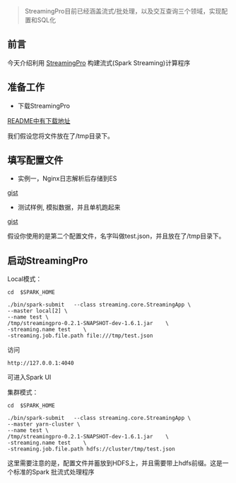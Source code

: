 > StreamingPro目前已经涵盖流式/批处理，以及交互查询三个领域，实现配置和SQL化

## 前言

今天介绍利用 [StreamingPro](https://github.com/allwefantasy/streamingpro) 构建流式(Spark Streaming)计算程序


## 准备工作

* 下载StreamingPro

[README中有下载地址](https://github.com/allwefantasy/streamingpro)

 我们假设您将文件放在了/tmp目录下。

## 填写配置文件


* 实例一，Nginx日志解析后存储到ES

[gist](https://gist.github.com/allwefantasy/79e492c2940fadaa02affd792a8aa107)

* 测试样例, 模拟数据，并且单机跑起来

[gist](https://gist.github.com/allwefantasy/53afb86531e660fad4681be507b1a175)

假设你使用的是第二个配置文件，名字叫做test.json，并且放在了/tmp目录下。

## 启动StreamingPro

Local模式：

```
cd  $SPARK_HOME

./bin/spark-submit   --class streaming.core.StreamingApp \
--master local[2] \
--name test \
/tmp/streamingpro-0.2.1-SNAPSHOT-dev-1.6.1.jar    \
-streaming.name test    \
-streaming.job.file.path file:///tmp/test.json
```

访问

```
http://127.0.0.1:4040
```
可进入Spark UI


集群模式：


```
cd  $SPARK_HOME

./bin/spark-submit   --class streaming.core.StreamingApp \
--master yarn-cluster \
--name test \
/tmp/streamingpro-0.2.1-SNAPSHOT-dev-1.6.1.jar    \
-streaming.name test    \
-streaming.job.file.path hdfs://cluster/tmp/test.json
```

这里需要注意的是，配置文件并蓄放到HDFS上，并且需要带上hdfs前缀。这是一个标准的Spark 批流式处理程序
